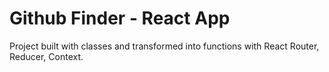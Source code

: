 # Github Finder - React App

Project built with classes and transformed into functions with React Router, Reducer, Context.
